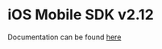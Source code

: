 # iOS Mobile SDK v2.12

Documentation can be found [here](https://developers.sumsub.com/msdk/ios.html)

